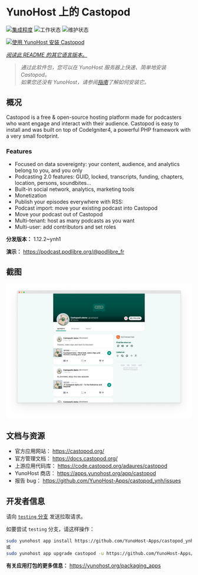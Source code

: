 <!--
注意：此 README 由 <https://github.com/YunoHost/apps/tree/master/tools/readme_generator> 自动生成
请勿手动编辑。
-->

# YunoHost 上的 Castopod

[![集成程度](https://dash.yunohost.org/integration/castopod.svg)](https://ci-apps.yunohost.org/ci/apps/castopod/) ![工作状态](https://ci-apps.yunohost.org/ci/badges/castopod.status.svg) ![维护状态](https://ci-apps.yunohost.org/ci/badges/castopod.maintain.svg)

[![使用 YunoHost 安装 Castopod](https://install-app.yunohost.org/install-with-yunohost.svg)](https://install-app.yunohost.org/?app=castopod)

*[阅读此 README 的其它语言版本。](./ALL_README.md)*

> *通过此软件包，您可以在 YunoHost 服务器上快速、简单地安装 Castopod。*  
> *如果您还没有 YunoHost，请参阅[指南](https://yunohost.org/install)了解如何安装它。*

## 概况

Castopod is a free & open-source hosting platform made for podcasters who want engage and interact with their audience.
Castopod is easy to install and was built on top of CodeIgniter4, a powerful PHP framework with a very small footprint.


### Features

- Focused on data sovereignty: your content, audience, and analytics belong to you, and you only
- Podcasting 2.0 features: GUID, locked, transcripts, funding, chapters, location, persons, soundbites…
- Built-in social network, analytics, marketing tools
- Monetization
- Publish your episodes everywhere with RSS:
- Podcast import: move your existing podcast into Castopod
- Move your podcast out of Castopod
- Multi-tenant: host as many podcasts as you want
- Multi-user: add contributors and set roles

**分发版本：** 1.12.2~ynh1

**演示：** <https://podcast.podlibre.org/@podlibre_fr>

## 截图

![Castopod 的截图](./doc/screenshots/screenshot.png)

## 文档与资源

- 官方应用网站： <https://castopod.org/>
- 官方管理文档： <https://docs.castopod.org/>
- 上游应用代码库： <https://code.castopod.org/adaures/castopod>
- YunoHost 商店： <https://apps.yunohost.org/app/castopod>
- 报告 bug： <https://github.com/YunoHost-Apps/castopod_ynh/issues>

## 开发者信息

请向 [`testing` 分支](https://github.com/YunoHost-Apps/castopod_ynh/tree/testing) 发送拉取请求。

如要尝试 `testing` 分支，请这样操作：

```bash
sudo yunohost app install https://github.com/YunoHost-Apps/castopod_ynh/tree/testing --debug
或
sudo yunohost app upgrade castopod -u https://github.com/YunoHost-Apps/castopod_ynh/tree/testing --debug
```

**有关应用打包的更多信息：** <https://yunohost.org/packaging_apps>
